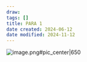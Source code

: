 ```yaml
---
draw:
tags: []
title: PARA 1
date created: 2024-06-12
date modified: 2024-11-12
---
```


![image.png#pic_center|650](https://imagehosting4picgo.oss-cn-beijing.aliyuncs.com/imagehosting/fix-dir%2Fpicgo%2Fpicgo-clipboard-images%2F2024%2F06%2F24%2F14-30-46-f447b65a8b37e91d79b4509faa94fc27-20240624143045-656c23.png)

